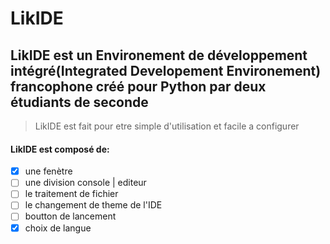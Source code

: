 # LikIDE
## LikIDE est un Environement de développement intégré(Integrated Developement Environement) francophone créé pour Python par deux étudiants de seconde 
> LikIDE est fait pour etre simple d'utilisation et facile a configurer

#### LikIDE est composé de:
- [x] une fenètre
- [ ] une division console | editeur
- [ ] le traitement de fichier
- [ ] le changement de theme de l'IDE
- [ ] boutton de lancement
- [x] choix de langue
